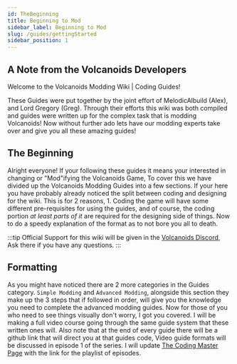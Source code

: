 ```yaml
---
id: TheBeginning
title: Beginning to Mod
sidebar_label: Beginning to Mod
slug: /guides/gettingStarted
sidebar_position: 1
---
```


## A Note from the Volcanoids Developers

Welcome to the Volcanoids Modding Wiki | Coding Guides!

These Guides were put together by the joint effort of MelodicAlbuild (Alex), and Lord Gregory (Greg). Through their efforts
this wiki was both compiled and guides were written up for the complex task that is modding Volcanoids! Now without further
ado lets have our modding experts take over and give you all these amazing guides!

## The Beginning

Alright everyone! If your following these guides it means your interested in changing or "Mod"ifying the Volcanoids Game,
To cover this we have divided up the Volcanoids Modding Guides into a few sections. If your here you have probably already
noticed the split between coding and designing for the wiki. This is for 2 reasons, 1. Coding the game will have some
different pre-requisites for using the guides, and of course, the coding portion *at least parts of it* are required for
the designing side of things. Now to do a speedy explanation of the format as to not bore you all to death.

:::tip
Official Support for this wiki will be given in the [Volcanoids Discord](https://discord.gg/volcanoids), Ask there if you have any questions.
:::

## Formatting

As you might have noticed there are 2 more categories in the Guides category. `Simple Modding` and `Advanced Modding`, alongside this section they make up the 3 steps that if followed in order, will give you the knowledge you need to complete the advanced modding guides. Now for those of you who need to see things visually don't worry, I got you covered. I will be making a full video course going through the same guide system that these written ones will. Also note that at the end of every guide there will be a github link that will direct you at that guides code, Video guide formats will be discussed in episode 1 of the series. I will update [The Coding Master Page](/coding/) with the link for the playlist of episodes.
